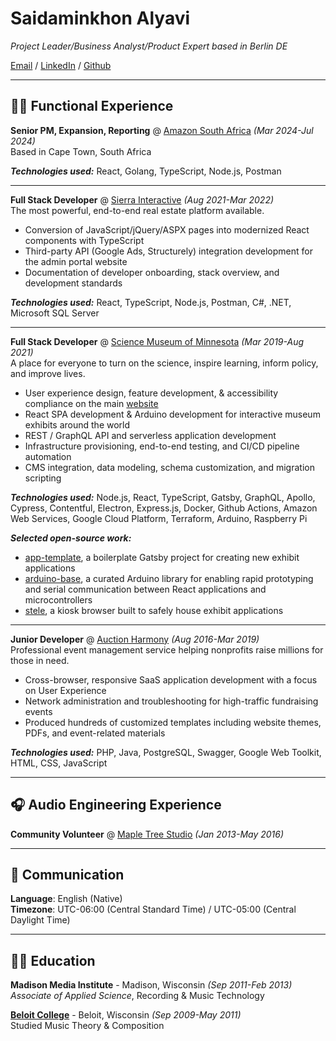 # Saidaminkhon Alyavi

_Project Leader/Business Analyst/Product Expert based in Berlin DE_

[Email](mailto:saidaminkhon.alyavi@gmail.com) / [LinkedIn](https://www.linkedin.com/in/saidaminkhonalyavi/) / [Github](https://saidaminkhon.github.io/)
___
## <span role="image">&#128104;&#8205;&#128187;</span> Functional Experience
**Senior PM, Expansion, Reporting** @ [Amazon South Africa](amazon.co.za) _(Mar 2024-Jul 2024)_<br/>
Based in Cape Town, South Africa

**_Technologies used:_** React, Golang, TypeScript, Node.js, Postman
___
**Full Stack Developer** @ [Sierra Interactive](https://sierrainteractive.com/) _(Aug 2021-Mar 2022)_<br/>
The most powerful, end-to-end real estate platform available.
  - Conversion of JavaScript/jQuery/ASPX pages into modernized React components with TypeScript
  - Third-party API (Google Ads, Structurely) integration development for the admin portal website
  - Documentation of developer onboarding, stack overview, and development standards

**_Technologies used:_** React, TypeScript, Node.js, Postman, C#, .NET, Microsoft SQL Server
___
**Full Stack Developer** @ [Science Museum of Minnesota](https://smm.org/) _(Mar 2019-Aug 2021)_<br/>
A place for everyone to turn on the science, inspire learning, inform policy, and improve lives.
  - User experience design, feature development, & accessibility compliance on the main [website](https://smm.org/)
  - React SPA development & Arduino development for interactive museum exhibits around the world
  - REST / GraphQL API and serverless application development
  - Infrastructure provisioning, end-to-end testing, and CI/CD pipeline automation
  - CMS integration, data modeling, schema customization, and migration scripting

**_Technologies used:_** Node.js, React, TypeScript, Gatsby, GraphQL, Apollo, Cypress, Contentful, Electron, Express.js, Docker, Github Actions, Amazon Web Services, Google Cloud Platform, Terraform, Arduino, Raspberry Pi

**_Selected open-source work:_**
  - [app-template](https://github.com/scimusmn/app-template), a boilerplate Gatsby project for creating new exhibit applications
  - [arduino-base](https://github.com/scimusmn/arduino-base), a curated Arduino library for enabling rapid prototyping and serial communication between React applications and microcontrollers
  - [stele](https://github.com/scimusmn/stele), a kiosk browser built to safely house exhibit applications
___
**Junior Developer** @ [Auction Harmony](https://www.auctionharmony.com/) _(Aug 2016-Mar 2019)_<br/>
Professional event management service helping nonprofits raise millions for those in need.
  - Cross-browser, responsive SaaS application development with a focus on User Experience
  - Network administration and troubleshooting for high-traffic fundraising events
  - Produced hundreds of customized templates including website themes, PDFs, and event-related materials

**_Technologies used:_** PHP, Java, PostgreSQL, Swagger, Google Web Toolkit, HTML, CSS, JavaScript
___
## <span role="image">&#127911;</span> Audio Engineering Experience

**Community Volunteer** @ [Maple Tree Studio](https://www.beloit.edu/celeb/recording-studio/) _(Jan 2013-May 2016)_<br/>
___
## <span role="image">&#128172;</span> Communication

**Language**: English (Native)<br/>
**Timezone**: UTC-06:00 (Central Standard Time) /	UTC-05:00 (Central Daylight Time)
___
## <span role="image">&#128104;&#8205;&#127891;</span> Education

**Madison Media Institute** - Madison, Wisconsin _(Sep 2011-Feb 2013)_<br/>
_Associate of Applied Science_, Recording & Music Technology

**[Beloit College](https://www.beloit.edu/)** - Beloit, Wisconsin _(Sep 2009-May 2011)_<br/>
Studied Music Theory & Composition
